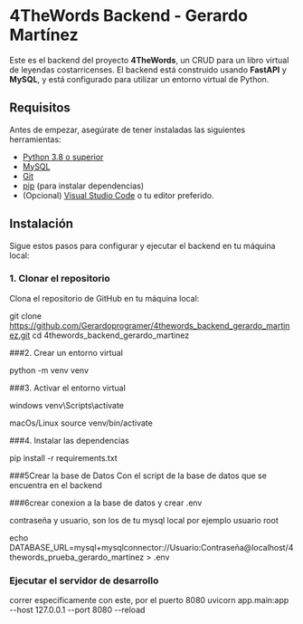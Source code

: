 # 4TheWords Backend - Gerardo Martínez

Este es el backend del proyecto **4TheWords**, un CRUD para un libro virtual de leyendas costarricenses. El backend está construido usando **FastAPI** y **MySQL**, y está configurado para utilizar un entorno virtual de Python.

## Requisitos

Antes de empezar, asegúrate de tener instaladas las siguientes herramientas:

- [Python 3.8 o superior](https://www.python.org/downloads/)
- [MySQL](https://www.mysql.com/)
- [Git](https://git-scm.com/)
- [pip](https://pip.pypa.io/en/stable/) (para instalar dependencias)
- (Opcional) [Visual Studio Code](https://code.visualstudio.com/) o tu editor preferido.

## Instalación

Sigue estos pasos para configurar y ejecutar el backend en tu máquina local:

### 1. Clonar el repositorio

Clona el repositorio de GitHub en tu máquina local:

git clone https://github.com/Gerardoprogramer/4thewords_backend_gerardo_martinez.git
cd 4thewords_backend_gerardo_martinez

###2. Crear un entorno virtual

python -m venv venv

###3. Activar el entorno virtual

windows
venv\Scripts\activate

macOs/Linux
source venv/bin/activate

###4. Instalar las dependencias

pip install -r requirements.txt

###5Crear la base de Datos
Con el script de la base de datos que se encuentra en el backend

###6crear conexion a la base de datos y crear .env

contraseña y usuario, son los de tu mysql local por ejemplo usuario root

echo DATABASE_URL=mysql+mysqlconnector://Usuario:Contraseña@localhost/4thewords_prueba_gerardo_martinez > .env


### Ejecutar el servidor de desarrollo
correr especificamente con este, por el puerto 8080
uvicorn app.main:app --host 127.0.0.1 --port 8080 --reload





